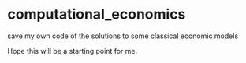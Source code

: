 # computational_economics
save my own code of the solutions to some classical economic models

Hope this will be a starting point for me.
